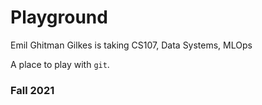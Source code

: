 # Playground

Emil Ghitman Gilkes is taking CS107, Data Systems, MLOps

A place to play with `git`.

### Fall 2021
